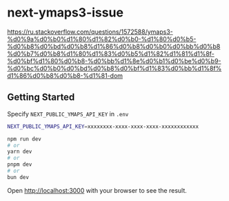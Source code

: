 # next-ymaps3-issue
https://ru.stackoverflow.com/questions/1572588/ymaps3-%d0%9a%d0%b0%d1%80%d1%82%d0%b0-%d1%80%d0%b5-%d0%b8%d0%bd%d0%b8%d1%86%d0%b8%d0%b0%d0%bb%d0%b8%d0%b7%d0%b8%d1%80%d1%83%d0%b5%d1%82%d1%81%d1%8f-%d0%bf%d1%80%d0%b8-%d0%bb%d1%8e%d0%b1%d0%be%d0%b9-%d0%bc%d0%b0%d0%bd%d0%b8%d0%bf%d1%83%d0%bb%d1%8f%d1%86%d0%b8%d0%b8-%d1%81-dom

## Getting Started

Specify `NEXT_PUBLIC_YMAPS_API_KEY` in `.env`

```bash
NEXT_PUBLIC_YMAPS_API_KEY=xxxxxxxx-xxxx-xxxx-xxxx-xxxxxxxxxxxx
```

```bash
npm run dev
# or
yarn dev
# or
pnpm dev
# or
bun dev
```

Open [http://localhost:3000](http://localhost:3000) with your browser to see the result.
